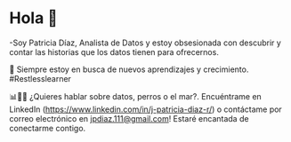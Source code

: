 # Hola 👋 
-Soy Patricia Díaz, Analista de Datos y estoy obsesionada con descubrir y contar las historias que los datos tienen para ofrecernos. 

🌱 Siempre estoy en busca de nuevos aprendizajes y crecimiento.  #Restlesslearner

📊🐶🌊 ¿Quieres hablar sobre datos, perros o el mar?. Encuéntrame en LinkedIn (https://www.linkedin.com/in/j-patricia-diaz-r/) o contáctame por correo electrónico en jpdiaz.111@gmail.com! Estaré encantada de conectarme contigo. 

<!---
JPatoDiaz/JPatoDiaz is a ✨ special ✨ repository because its `README.md` (this file) appears on your GitHub profile.
You can click the Preview link to take a look at your changes.
--->
